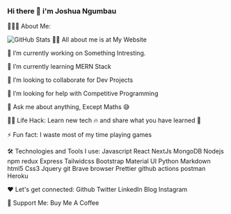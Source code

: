 ### Hi there 👋 i'm Joshua Ngumbau
👨🏻‍💻 About Me:

![GitHub Stats](https://github-readme-stats.vercel.app/api?username=joshuangumbau&theme=radical)
🙋‍♂️ All about me is at My Website

🔭 I’m currently working on Something Intresting.

🌱 I’m currently learning MERN Stack

👯 I’m looking to collaborate for Dev Projects

🤔 I’m looking for help with Competitive Programming

💬 Ask me about anything, Except Maths 😅

👨‍💻 Life Hack: Learn new tech 🔥 and share what you have learned 🎉

⚡ Fun fact: I waste most of my time playing games

🛠️ Technologies and Tools I use:
Javascript React NextJs MongoDB Nodejs npm redux Express Tailwidcss Bootstrap Material UI Python Markdown html5 Css3 Jquery git Brave browser Prettier github actions postman Heroku

❤️ Let's get connected:
Github Twitter LinkedIn Blog Instagram

🤝 Support Me:
Buy Me A Coffee
